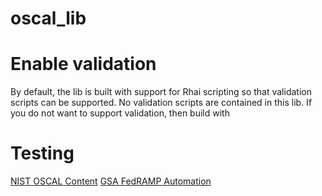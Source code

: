 # oscal_lib


# Enable validation
By default, the lib is built with support for Rhai scripting so that
validation scripts can be supported.  No validation scripts are contained in this lib.  If you do not want to support validation, then build with

# Testing
[NIST OSCAL Content](https://github.com/usnistgov/oscal-content)
[GSA FedRAMP Automation](https://github.com/GSA/fedramp-automation)
